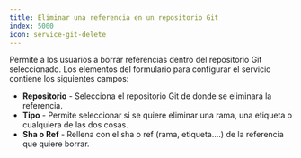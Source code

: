```yaml
---
title: Eliminar una referencia en un repositorio Git
index: 5000
icon: service-git-delete
---
```


Permite a los usuarios a borrar referencias dentro del repositorio Git seleccionado. Los elementos del formulario para
configurar el servicio contiene los siguientes campos:

- **Repositorio** - Selecciona el repositorio Git de donde se eliminará la referencia.
- **Tipo** - Permite seleccionar si se quiere eliminar una rama, una etiqueta o cualquiera de las dos cosas.
- **Sha o Ref** - Rellena con el sha o ref (rama, etiqueta....) de la referencia que quiere borrar.
